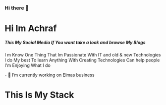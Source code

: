 ### Hi there 👋

<!--
**achrafder99/achrafder99** is a ✨ _special_ ✨ repository because its `README.md` (this file) appears on your GitHub profile.

Here are some ideas to get you started:

- 🔭 I’m currently working on ...
- 🌱 I’m currently learning ...
- 👯 I’m looking to collaborate on ...
- 🤔 I’m looking for help with ...
- 💬 Ask me about ...
- 📫 How to reach me: ...
- 😄 Pronouns: ...
- ⚡ Fun fact: ...
-->
<h1>Hi Im Achraf </h1>
<p align="center">
  <h5>This My Social Media If You want take a look and browse My Blogs</h5>
  <a href="https://www.linkedin.com/in/achraf-dardour-4803251b6/"></a>
  <a href="https://twitter.com/Achrafber4"></a>
</p>
<p>I m Know One Thing That Im Passionate With IT and old & new Technologies I do My best To learn Anything With Creating Technologies Can help people I'm Enjoying What I do</p>
- 🔭 I’m currently working on Elmas business 

<h1>This Is My Stack</h1>

